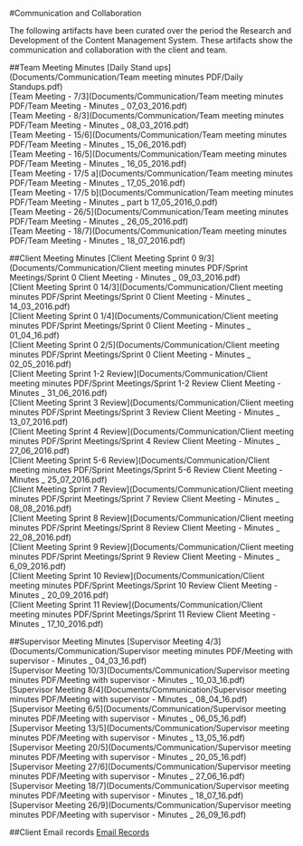 #Communication and Collaboration

The following artifacts have been curated over the period the Research and
Development of the Content Management System. These artifacts show the communication
and collaboration with the client and team.

##Team Meeting Minutes
[Daily Stand ups](Documents/Communication/Team meeting minutes PDF/Daily Standups.pdf)  
[Team Meeting - 7/3](Documents/Communication/Team meeting minutes PDF/Team Meeting - Minutes _ 07_03_2016.pdf)  
[Team Meeting - 8/3](Documents/Communication/Team meeting minutes PDF/Team Meeting - Minutes _ 08_03_2016.pdf)  
[Team Meeting - 15/6](Documents/Communication/Team meeting minutes PDF/Team Meeting - Minutes _ 15_06_2016.pdf)  
[Team Meeting - 16/5](Documents/Communication/Team meeting minutes PDF/Team Meeting - Minutes _ 16_05_2016.pdf)  
[Team Meeting - 17/5 a](Documents/Communication/Team meeting minutes PDF/Team Meeting - Minutes _ 17_05_2016.pdf)  
[Team Meeting - 17/5 b](Documents/Communication/Team meeting minutes PDF/Team Meeting - Minutes _ part b 17_05_2016_0.pdf)  
[Team Meeting - 26/5](Documents/Communication/Team meeting minutes PDF/Team Meeting - Minutes _ 26_05_2016.pdf)  
[Team Meeting - 18/7](Documents/Communication/Team meeting minutes PDF/Team Meeting - Minutes _ 18_07_2016.pdf)  


##Client Meeting Minutes
[Client Meeting Sprint 0 9/3](Documents/Communication/Client meeting minutes PDF/Sprint Meetings/Sprint 0 Client Meeting - Minutes _ 09_03_2016.pdf)  
[Client Meeting Sprint 0 14/3](Documents/Communication/Client meeting minutes PDF/Sprint Meetings/Sprint 0 Client Meeting - Minutes _ 14_03_2016.pdf)  
[Client Meeting Sprint 0 1/4](Documents/Communication/Client meeting minutes PDF/Sprint Meetings/Sprint 0 Client Meeting - Minutes _ 01_04_16.pdf)  
[Client Meeting Sprint 0 2/5](Documents/Communication/Client meeting minutes PDF/Sprint Meetings/Sprint 0 Client Meeting - Minutes _ 02_05_2016.pdf)  
[Client Meeting Sprint 1-2 Review](Documents/Communication/Client meeting minutes PDF/Sprint Meetings/Sprint 1-2 Review Client Meeting - Minutes _ 31_06_2016.pdf)  
[Client Meeting Sprint 3 Review](Documents/Communication/Client meeting minutes PDF/Sprint Meetings/Sprint 3 Review Client Meeting - Minutes _ 13_07_2016.pdf)  
[Client Meeting Sprint 4 Review](Documents/Communication/Client meeting minutes PDF/Sprint Meetings/Sprint 4 Review Client Meeting - Minutes _ 27_06_2016.pdf)  
[Client Meeting Sprint 5-6 Review](Documents/Communication/Client meeting minutes PDF/Sprint Meetings/Sprint 5-6 Review Client Meeting - Minutes _ 25_07_2016.pdf)  
[Client Meeting Sprint 7 Review](Documents/Communication/Client meeting minutes PDF/Sprint Meetings/Sprint 7 Review Client Meeting - Minutes _ 08_08_2016.pdf)  
[Client Meeting Sprint 8 Review](Documents/Communication/Client meeting minutes PDF/Sprint Meetings/Sprint 8 Review Client Meeting - Minutes _ 22_08_2016.pdf)  
[Client Meeting Sprint 9 Review](Documents/Communication/Client meeting minutes PDF/Sprint Meetings/Sprint 9 Review Client Meeting - Minutes _ 6_09_2016.pdf)  
[Client Meeting Sprint 10 Review](Documents/Communication/Client meeting minutes PDF/Sprint Meetings/Sprint 10 Review Client Meeting - Minutes _ 20_09_2016.pdf)  
[Client Meeting Sprint 11 Review](Documents/Communication/Client meeting minutes PDF/Sprint Meetings/Sprint 11 Review Client Meeting - Minutes _ 17_10_2016.pdf)  


##Supervisor Meeting Minutes
[Supervisor Meeting 4/3](Documents/Communication/Supervisor meeting minutes PDF/Meeting with supervisor - Minutes _ 04_03_16.pdf)  
[Supervisor Meeting 10/3](Documents/Communication/Supervisor meeting minutes PDF/Meeting with supervisor - Minutes _ 10_03_16.pdf)  
[Supervisor Meeting 8/4](Documents/Communication/Supervisor meeting minutes PDF/Meeting with supervisor - Minutes _ 08_04_16.pdf)  
[Supervisor Meeting 6/5](Documents/Communication/Supervisor meeting minutes PDF/Meeting with supervisor - Minutes _ 06_05_16.pdf)  
[Supervisor Meeting 13/5](Documents/Communication/Supervisor meeting minutes PDF/Meeting with supervisor - Minutes _ 13_05_16.pdf)  
[Supervisor Meeting 20/5](Documents/Communication/Supervisor meeting minutes PDF/Meeting with supervisor - Minutes _ 20_05_16.pdf)  
[Supervisor Meeting 27/6](Documents/Communication/Supervisor meeting minutes PDF/Meeting with supervisor - Minutes _ 27_06_16.pdf)  
[Supervisor Meeting 18/7](Documents/Communication/Supervisor meeting minutes PDF/Meeting with supervisor - Minutes _ 18_07_16.pdf)  
[Supervisor Meeting 26/9](Documents/Communication/Supervisor meeting minutes PDF/Meeting with supervisor - Minutes _ 26_09_16.pdf)  

##Client Email records
[Email Records](#)
